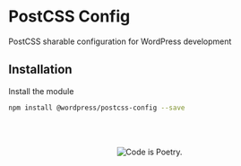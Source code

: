 # PostCSS Config

PostCSS sharable configuration for WordPress development

## Installation

Install the module

```bash
npm install @wordpress/postcss-config --save
```

<br/><br/><p align="center"><img src="https://s.w.org/style/images/codeispoetry.png?1" alt="Code is Poetry." /></p>

